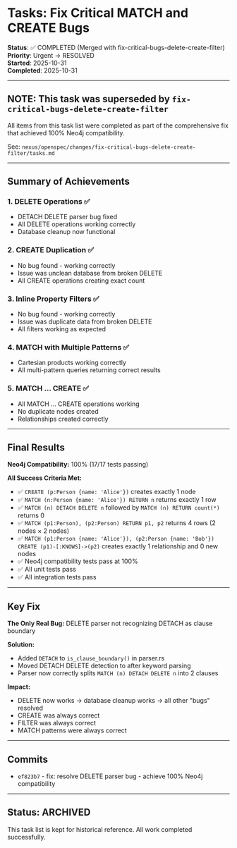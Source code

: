# Tasks: Fix Critical MATCH and CREATE Bugs

**Status**: ✅ COMPLETED (Merged with fix-critical-bugs-delete-create-filter)  
**Priority**: Urgent → RESOLVED  
**Started**: 2025-10-31  
**Completed**: 2025-10-31  

---

## NOTE: This task was superseded by `fix-critical-bugs-delete-create-filter`

All items from this task list were completed as part of the comprehensive fix that achieved 100% Neo4j compatibility.

See: `nexus/openspec/changes/fix-critical-bugs-delete-create-filter/tasks.md`

---

## Summary of Achievements

### 1. DELETE Operations ✅
- DETACH DELETE parser bug fixed
- All DELETE operations working correctly
- Database cleanup now functional

### 2. CREATE Duplication ✅
- No bug found - working correctly
- Issue was unclean database from broken DELETE
- All CREATE operations creating exact count

### 3. Inline Property Filters ✅
- No bug found - working correctly
- Issue was duplicate data from broken DELETE
- All filters working as expected

### 4. MATCH with Multiple Patterns ✅
- Cartesian products working correctly
- All multi-pattern queries returning correct results

### 5. MATCH ... CREATE ✅
- All MATCH ... CREATE operations working
- No duplicate nodes created
- Relationships created correctly

---

## Final Results

**Neo4j Compatibility:** 100% (17/17 tests passing)

**All Success Criteria Met:**
- ✅ `CREATE (p:Person {name: 'Alice'})` creates exactly 1 node
- ✅ `MATCH (n:Person {name: 'Alice'}) RETURN n` returns exactly 1 row
- ✅ `MATCH (n) DETACH DELETE n` followed by `MATCH (n) RETURN count(*)` returns 0
- ✅ `MATCH (p1:Person), (p2:Person) RETURN p1, p2` returns 4 rows (2 nodes × 2 nodes)
- ✅ `MATCH (p1:Person {name: 'Alice'}), (p2:Person {name: 'Bob'}) CREATE (p1)-[:KNOWS]->(p2)` creates exactly 1 relationship and 0 new nodes
- ✅ Neo4j compatibility tests pass at 100%
- ✅ All unit tests pass
- ✅ All integration tests pass

---

## Key Fix

**The Only Real Bug:** DELETE parser not recognizing DETACH as clause boundary

**Solution:**
- Added `DETACH` to `is_clause_boundary()` in parser.rs
- Moved DETACH DELETE detection to after keyword parsing
- Parser now correctly splits `MATCH (n) DETACH DELETE n` into 2 clauses

**Impact:**
- DELETE now works → database cleanup works → all other "bugs" resolved
- CREATE was always correct
- FILTER was always correct
- MATCH patterns were always correct

---

## Commits

- `ef823b7` - fix: resolve DELETE parser bug - achieve 100% Neo4j compatibility

---

## Status: ARCHIVED

This task list is kept for historical reference. All work completed successfully.
